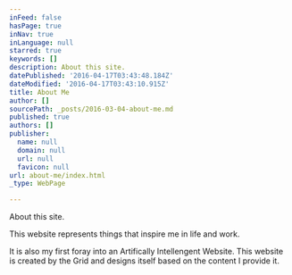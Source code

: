 ```yaml
---
inFeed: false
hasPage: true
inNav: true
inLanguage: null
starred: true
keywords: []
description: About this site.
datePublished: '2016-04-17T03:43:48.184Z'
dateModified: '2016-04-17T03:43:10.915Z'
title: About Me
author: []
sourcePath: _posts/2016-03-04-about-me.md
published: true
authors: []
publisher:
  name: null
  domain: null
  url: null
  favicon: null
url: about-me/index.html
_type: WebPage

---
```

About this site.

This website represents things that inspire me in life and work.

It is also my first foray into an Artifically Intellengent Website.  This website is created by the Grid and designs itself based on the content I provide it.